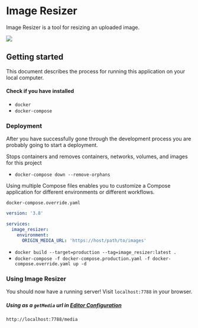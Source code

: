 # Image Resizer

Image Resizer is a tool for resizing an uploaded image.

[![](https://i.imgur.com/wrO4h6S.png)](https://youtu.be/N5TMIRtJ1Wk)
 
## Getting started

This document describes the process for running this application on your local computer.

#### Check if you have installed
- `docker`
- `docker-compose`

### Deployment

After you have successfully gone through the development process you are probably going to start a deployment.

Stops containers and removes containers, networks, volumes, and images for this project

- ```docker-compose down --remove-orphans```

Using multiple Compose files enables you to customize a Compose application for different environments or different workflows.

```docker-compose.override.yaml```

```yaml
version: '3.8'

services:
  image_resizer:
    environment:
      ORIGIN_MEDIA_URL: 'https://host/path/to/images'
```

- ```docker build --target=production --tag=image_resizer:latest .```
- ```docker-compose -f docker-compose.production.yaml -f docker-compose.override.yaml up -d```

### Using Image Resizer

You should now have a running server! Visit ```localhost:7788``` in your browser.

##### Using as a ```getMedia``` url in [Editor Configuration](https://github.com/EasyBrizy/Brizy-Local/tree/master/packages/demo)

```
http://localhost:7788/media
```
